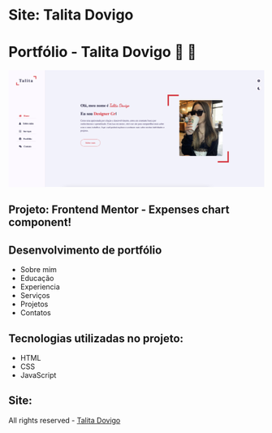 # Site: Talita Dovigo 
# Portfólio - Talita Dovigo 👋 🚀

![Portfólio - Talita Dovigo](./image/image.png)

## Projeto: Frontend Mentor - Expenses chart component! 

## Desenvolvimento de portfólio
* Sobre mim
* Educação
* Experiencia
* Serviços
* Projetos
* Contatos

## Tecnologias utilizadas no projeto:
* HTML
* CSS
* JavaScript

## Site:

All rights reserved - [Talita Dovigo](https://talitadovigo.netlify.app/)